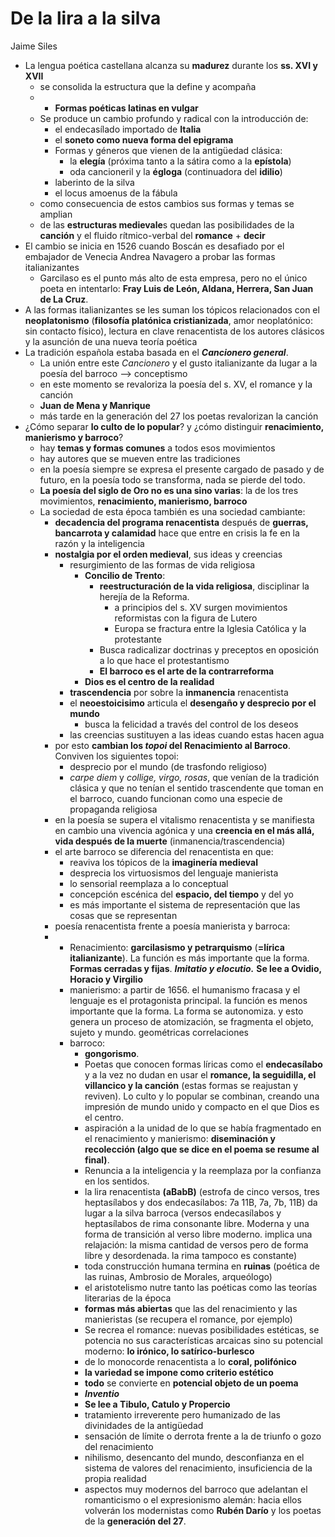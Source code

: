 # De la lira a la silva
Jaime Siles

- La lengua poética castellana alcanza su **madurez** durante los **ss. XVI y XVII**
   - se consolida la estructura que la define y acompaña
   -  - **Formas poéticas latinas en vulgar**
  - Se produce un cambio profundo y radical con la introducción de:
    - el endecasílado importado de **Italia**
    - el **soneto como nueva forma del epigrama**
    - Formas y géneros que vienen de la antigüedad clásica:
      - la **elegía** (próxima tanto a la sátira como a la **epístola**)
      - oda cancioneril y la **égloga** (continuadora del **idilio**)
    - laberinto de la silva
    - el locus amoenus de la fábula
  - como consecuencia de estos cambios sus formas y temas se amplian
  - de las **estructuras medievale**s quedan las posibilidades de la **canción** y el fluido rítmico-verbal del **romance** + **decir**
- El cambio se inicia en 1526 cuando Boscán es desafiado por el embajador de Venecia Andrea Navagero a probar las formas italianizantes
  - Garcilaso es el punto más alto de esta empresa, pero no el único poeta en intentarlo: **Fray Luis de León, Aldana, Herrera, San Juan de La Cruz**.
- A las formas italianizantes se les suman los tópicos relacionados con el **neoplatonismo** (**filosofía platónica cristianizada**, amor neoplatónico: sin contacto físico), lectura en clave renacentista de los autores clásicos y la asunción de una nueva teoría poética
- La tradición española estaba basada en el ***Cancionero general***. 
  - La unión entre este *Cancionero* y el gusto italianizante da lugar a la poesía del barroco --> conceptismo
  - en este momento se revaloriza la poesía del s. XV, el romance y la canción
  - **Juan de Mena y Manrique**
  - más tarde en la generación del 27 los poetas revalorizan la canción 
- ¿Cómo separar **lo culto de lo popular**? y ¿cómo distinguir **renacimiento, manierismo y barroco**?
  - hay **temas y formas comunes** a todos esos movimientos
  - hay autores que se mueven entre las tradiciones
  - en la poesía siempre se expresa el presente cargado de pasado y de futuro, en la poesía todo se transforma, nada se pierde del todo.
  - **La poesía del siglo de Oro no es una sino varias**: la de los tres movimientos, **renacimiento, manierismo, barroco**
  - La sociedad de esta época también es una sociedad cambiante: 
    - **decadencia del programa renacentista** después de **guerras, bancarrota y calamidad** hace que entre en crisis la fe en la razón y la inteligencia
    - **nostalgia por el orden medieval**, sus ideas y creencias
      - resurgimiento de las formas de vida religiosa
        - **Concilio de Trento**: 
          - **reestructuración de la vida religiosa**, disciplinar la herejía de la Reforma.
            - a principios del s. XV surgen movimientos reformistas con la figura de Lutero
            - Europa se fractura entre la Iglesia Católica y la protestante
          - Busca radicalizar doctrinas y preceptos en oposición a  lo que hace el protestantismo
          - **El barroco es el arte de la contrarreforma**
        - **Dios es el centro de la realidad**
      - **trascendencia** por sobre la **inmanencia** renacentista
      - el **neoestoicisimo** articula el **desengaño y desprecio por el mundo**
        - busca la felicidad a través del control de los deseos
      - las creencias sustituyen a las ideas cuando estas hacen agua
    - por esto **cambian los ***topoi*** del Renacimiento al Barroco**. Conviven los siguientes topoi:
      - desprecio por el mundo (de trasfondo religioso)
      - *carpe diem* y *collige, virgo, rosas*, que venían de la tradición clásica y que no tenían el sentido trascendente que toman en el barroco, cuando funcionan como una especie de propaganda religiosa
    - en la poesía se supera el vitalismo renacentista y se manifiesta en cambio una vivencia agónica y una **creencia en el más allá, vida después de la muerte** (inmanencia/trascendencia)
    - el arte barroco se diferencia del renacentista en que:
      - reaviva los tópicos de la **imaginería medieval**
      - desprecia los virtuosismos del lenguaje manierista
      - lo sensorial reemplaza a lo conceptual
      - concepción escénica del **espacio, del tiempo** y del yo
      - es más importante el sistema de representación que las cosas que se representan
     - poesía renacentista frente a poesía manierista y barroca:    
     - - Renacimiento: **garcilasismo y petrarquismo** (**=lírica italianizante**). La función es más importante que la forma. **Formas cerradas y fijas**. ***Imitatio y elocutio.*** **Se lee a Ovidio, Horacio y Virgilio**
        - manierismo:  a partir de 1656. el humanismo fracasa y el lenguaje es el protagonista principal. la función es menos importante que la forma. La forma se autonomiza. y esto genera un proceso de atomización, se fragmenta el objeto, sujeto y mundo. geométricas correlaciones
        - barroco: 
          - **gongorismo**. 
          - Poetas que conocen formas líricas como el **endecasílabo** y a la vez no dudan en usar el **romance, la seguidilla, el villancico y la canción** (estas formas se reajustan y reviven). Lo culto y lo popular se combinan, creando una impresión de mundo unido y compacto en el que Dios es el centro.
          - aspiración a la unidad de lo que se había fragmentado en el renacimiento y manierismo: **diseminación y recolección (algo que se dice en el poema se resume al final)**. 
          - Renuncia a la inteligencia y la reemplaza por la confianza en los sentidos. 
          - la lira renacentista **(aBabB)** (estrofa de cinco versos, tres heptasílabos y dos endecasílabos: 7a 11B, 7a, 7b, 11B) da lugar a la silva barroca (versos endecasílabos y heptasílabos de rima consonante libre. Moderna y una forma de transición al verso libre moderno. implica una relajación: la misma cantidad de versos pero de forma libre y desordenada. la rima tampoco es constante)
          - toda construcción humana termina en **ruinas** (poética de las ruinas, Ambrosio de Morales, arqueólogo)
          - el aristotelismo nutre tanto las poéticas como las teorías literarias de la época
          - **formas más abiertas** que las del renacimiento y las manieristas (se recupera el romance, por ejemplo)
          - Se recrea el romance: nuevas posibilidades estéticas, se potencia no sus características arcaicas sino su potencial moderno: **lo irónico, lo satírico-burlesco**
          - de lo monocorde renacentista a lo **coral, polifónico**
          - **la variedad se impone como criterio estético**
          - **todo** se convierte en **potencial objeto de un poema**
          - ***Inventio***
          - **Se lee a Tibulo, Catulo y Propercio**
          - tratamiento irreverente pero humanizado de las divinidades de la antigüedad
          - sensación de límite o derrota frente a la de triunfo o gozo del renacimiento
          - nihilismo, desencanto del mundo, desconfianza en el sistema de valores del renacimiento, insuficiencia de la propia realidad 
          - aspectos muy modernos del barroco que adelantan el romanticismo o el expresionismo alemán: hacia ellos volverán los modernistas como **Rubén Darío** y los poetas de la **generación del 27**.
  